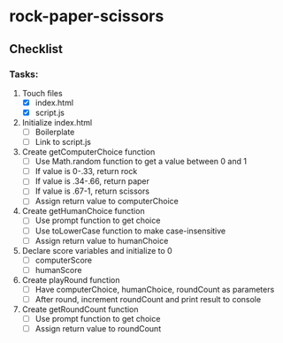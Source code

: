 # rock-paper-scissors

## Checklist

### Tasks:
1. Touch files
    - [x] index.html
    - [x] script.js

2. Initialize index.html
    - [ ] Boilerplate
    - [ ] Link to script.js

3. Create getComputerChoice function
    - [ ] Use Math.random function to get a value between 0 and 1
    - [ ] If value is 0-.33, return rock
    - [ ] If value is .34-.66, return paper
    - [ ] If value is .67-1, return scissors
    - [ ] Assign return value to computerChoice

4. Create getHumanChoice function
    - [ ] Use prompt function to get choice
    - [ ] Use toLowerCase function to make case-insensitive
    - [ ] Assign return value to humanChoice

5. Declare score variables and initialize to 0
    - [ ] computerScore
    - [ ] humanScore

6. Create playRound function
    - [ ] Have computerChoice, humanChoice, roundCount as parameters
    - [ ] After round, increment roundCount and print result to console

7. Create getRoundCount function
    - [ ] Use prompt function to get choice
    - [ ] Assign return value to roundCount
